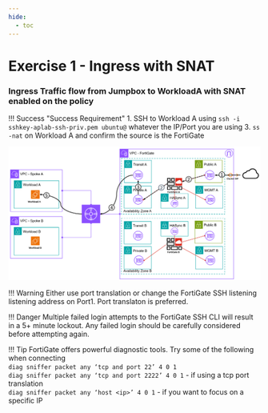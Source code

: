 ```yaml
---
hide:
  - toc
---
```

# Exercise 1 - Ingress with SNAT

### Ingress Traffic flow from Jumpbox to WorkloadA with SNAT enabled on the policy


!!! Success "Success Requirement"
    1. SSH to Workload A using `ssh -i sshkey-aplab-ssh-priv.pem ubuntu@` whatever the IP/Port you are using
    3. `ss -nat` on Workload A and confirm the source is the FortiGate


![Ingress with SNAT](./images/ingress.png "Ingress with SNAT")

!!! Warning
    Either use port translation or change the FortiGate SSH listening listening address on Port1. Port translaton is preferred.

!!! Danger
    Multiple failed login attempts to the FortiGate SSH CLI will result in a 5+ minute lockout. Any failed login should be carefully considered before attempting again.

!!! Tip
    FortiGate offers powerful diagnostic tools. Try some of the following when connecting  
    `diag sniffer packet any ‘tcp and port 22’ 4 0 1`   
    `diag sniffer packet any ‘tcp and port 2222’ 4 0 1` - if using a tcp port translation  
    `diag sniffer packet any ‘host <ip>’ 4 0 1` - if you want to focus on a specific IP
